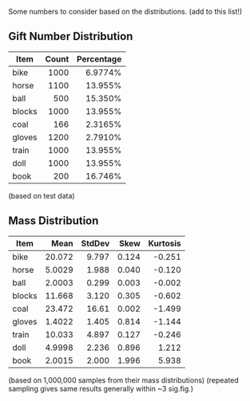 Some numbers to consider based on the distributions.
(add to this list!)

Gift Number Distribution
-----

| Item 	| Count | Percentage |
|-------|------:|-----------:|
|bike 	| 1000	| 6.9774%    |
|horse	| 1100	| 13.955%    |
|ball 	| 500	| 15.350%    |
|blocks	| 1000	| 13.955%    |
|coal 	| 166	| 2.3165%    |
|gloves	| 1200	| 2.7910%    |
|train	| 1000	| 13.955%    |
|doll 	| 1000	| 13.955%    |
|book 	| 200	| 16.746%    |

(based on test data)

Mass Distribution 
-----

| Item 	| Mean 	 | StdDev | Skew  | Kurtosis |
|-------|-------:|-------:|-----: |---------:|
|bike 	| 20.072 | 9.797  | 0.124 | -0.251   |
|horse	| 5.0029 | 1.988  | 0.040 | -0.120   |
|ball 	| 2.0003 | 0.299  | 0.003 | -0.002   |
|blocks	| 11.668 | 3.120  | 0.305 | -0.602   |
|coal 	| 23.472 | 16.61  | 0.002 | -1.499   |
|gloves	| 1.4022 | 1.405  | 0.814 | -1.144   |
|train	| 10.033 | 4.897  | 0.127 | -0.246   |
|doll 	| 4.9998 | 2.236  | 0.896 | 1.212    |
|book 	| 2.0015 | 2.000  | 1.996 | 5.938    |

(based on 1,000,000 samples from their mass distributions)
(repeated sampling gives same results generally within ~3 sig.fig.)